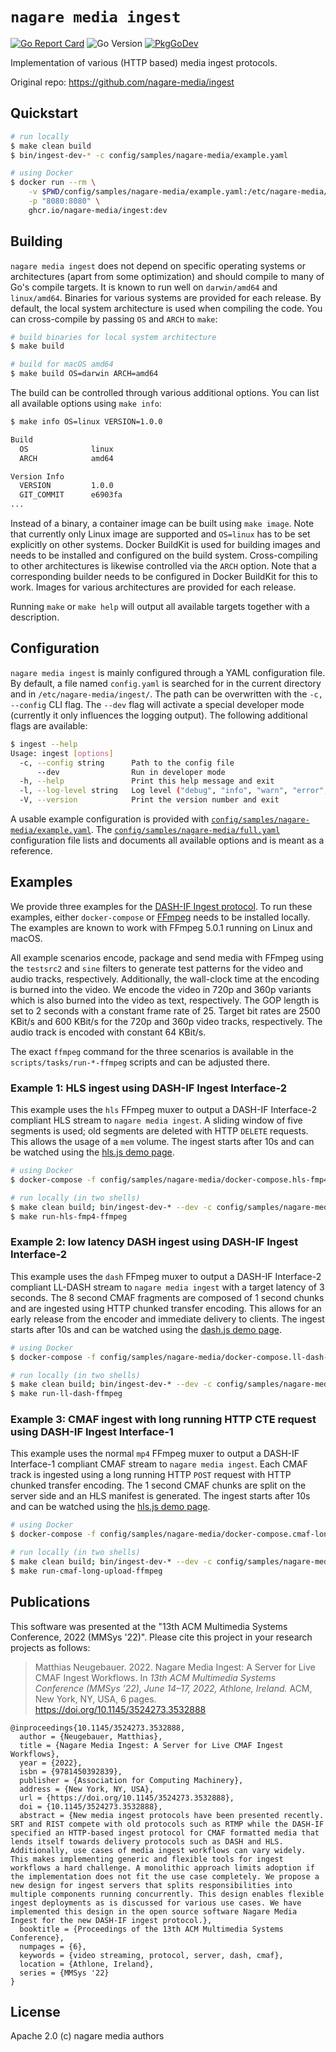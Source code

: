 # `nagare media ingest`

[![Go Report Card](https://goreportcard.com/badge/github.com/nagare-media/ingest?style=flat-square)](https://goreportcard.com/report/github.com/nagare-media/ingest)
![Go Version](https://img.shields.io/badge/go%20version-%3E=1.23-61CFDD.svg?style=flat-square)
[![PkgGoDev](https://pkg.go.dev/badge/mod/github.com/nagare-media/ingest)](https://pkg.go.dev/github.com/nagare-media/ingest)

Implementation of various (HTTP based) media ingest protocols.

Original repo: <https://github.com/nagare-media/ingest>

## Quickstart

```sh
# run locally
$ make clean build
$ bin/ingest-dev-* -c config/samples/nagare-media/example.yaml

# using Docker
$ docker run --rm \
    -v $PWD/config/samples/nagare-media/example.yaml:/etc/nagare-media/ingest/config.yaml:ro \
    -p "8080:8080" \
    ghcr.io/nagare-media/ingest:dev
```

## Building

`nagare media ingest` does not depend on specific operating systems or architectures (apart from some optimization) and should compile to many of Go's compile targets. It is known to run well on `darwin/amd64` and `linux/amd64`. Binaries for various systems are provided for each release. By default, the local system architecture is used when compiling the code. You can cross-compile by passing `OS` and `ARCH` to `make`:

```sh
# build binaries for local system architecture
$ make build

# build for macOS amd64
$ make build OS=darwin ARCH=amd64
```

The build can be controlled through various additional options. You can list all available options using `make info`:

```sh
$ make info OS=linux VERSION=1.0.0

Build
  OS              linux
  ARCH            amd64

Version Info
  VERSION         1.0.0
  GIT_COMMIT      e6903fa
...
```

Instead of a binary, a container image can be built using `make image`. Note that currently only Linux image are supported and `OS=linux` has to be set explicitly on other systems. Docker BuildKit is used for building images and needs to be installed and configured on the build system. Cross-compiling to other architectures is likewise controlled via the `ARCH` option. Note that a corresponding builder needs to be configured in Docker BuildKit for this to work. Images for various architectures are provided for each release.

Running `make` or `make help` will output all available targets together with a description.

## Configuration

`nagare media ingest` is mainly configured through a YAML configuration file. By default, a file named `config.yaml` is searched for in the current directory and in `/etc/nagare-media/ingest/`. The path can be overwritten with the `-c, --config` CLI flag. The `--dev` flag will activate a special developer mode (currently it only influences the logging output). The following additional flags are available:

```sh
$ ingest --help
Usage: ingest [options]
  -c, --config string      Path to the config file
      --dev                Run in developer mode
  -h, --help               Print this help message and exit
  -l, --log-level string   Log level ("debug", "info", "warn", "error", "panic", "fatal")
  -V, --version            Print the version number and exit
```

A usable example configuration is provided with [`config/samples/nagare-media/example.yaml`](config/samples/nagare-media/example.yaml). The [`config/samples/nagare-media/full.yaml`](config/samples/nagare-media/full.yaml) configuration file lists and documents all available options and is meant as a reference.

## Examples

We provide three examples for the [DASH-IF Ingest protocol](https://dashif-documents.azurewebsites.net/Ingest/master/DASH-IF-Ingest.html). To run these examples, either `docker-compose` or [FFmpeg](https://ffmpeg.org/) needs to be installed locally. The examples are known to work with FFmpeg 5.0.1 running on Linux and macOS.

All example scenarios encode, package and send media with FFmpeg using the `testsrc2` and `sine` filters to generate test patterns for the video and audio tracks, respectively. Additionally, the wall-clock time at the encoding is burned into the video. We encode the video in 720p and 360p variants which is also burned into the video as text, respectively. The GOP length is set to 2 seconds with a constant frame rate of 25. Target bit rates are 2500 KBit/s and 600 KBit/s for the 720p and 360p video tracks, respectively. The audio track is encoded with constant 64 KBit/s.

The exact `ffmpeg` command for the three scenarios is available in the `scripts/tasks/run-*-ffmpeg` scripts and can be adjusted there.

### Example 1: HLS ingest using DASH-IF Ingest Interface-2

This example uses the `hls` FFmpeg muxer to output a DASH-IF Interface-2 compliant HLS stream to `nagare media ingest`. A sliding window of five segments is used; old segments are deleted with HTTP `DELETE` requests. This allows the usage of a `mem` volume. The ingest starts after 10s and can be watched using the [hls.js demo page](https://hls-js.netlify.app/demo/?src=http%3A%2F%2Flocalhost%3A8080%2Fhls%2Fexample.str%2Fmaster.m3u8).


```sh
# using Docker
$ docker-compose -f config/samples/nagare-media/docker-compose.hls-fmp4-ffmpeg.yaml up --build

# run locally (in two shells)
$ make clean build; bin/ingest-dev-* --dev -c config/samples/nagare-media/example.yaml
$ make run-hls-fmp4-ffmpeg
```

### Example 2: low latency DASH ingest using DASH-IF Ingest Interface-2

This example uses the `dash` FFmpeg muxer to output a DASH-IF Interface-2 compliant LL-DASH stream to `nagare media ingest` with a target latency of 3 seconds. The 8 second CMAF fragments are composed of 1 second chunks and are ingested using HTTP chunked transfer encoding. This allows for an early release from the encoder and immediate delivery to clients. The ingest starts after 10s and can be watched using the [dash.js demo page](https://reference.dashif.org/dash.js/nightly/samples/dash-if-reference-player/index.html?mpd=http%3A%2F%2Flocalhost%3A8080%2Fdash%2Fexample.str%2Fmanifest.mpd).

```sh
# using Docker
$ docker-compose -f config/samples/nagare-media/docker-compose.ll-dash-ffmpeg.yaml up --build

# run locally (in two shells)
$ make clean build; bin/ingest-dev-* --dev -c config/samples/nagare-media/example.yaml
$ make run-ll-dash-ffmpeg
```

### Example 3: CMAF ingest with long running HTTP CTE request using DASH-IF Ingest Interface-1

This example uses the normal `mp4` FFmpeg muxer to output a DASH-IF Interface-1 compliant CMAF stream to `nagare media ingest`. Each CMAF track is ingested using a long running HTTP `POST` request with HTTP chunked transfer encoding. The 1 second CMAF chunks are split on the server side and an HLS manifest is generated. The ingest starts after 10s and can be watched using the [hls.js demo page](https://hls-js.netlify.app/demo/?src=http%3A%2F%2Flocalhost%3A8080%2Fcmaf%2Fexample.str%2Fmaster.m3u8).

```sh
# using Docker
$ docker-compose -f config/samples/nagare-media/docker-compose.cmaf-long-upload-ffmpeg.yaml up --build

# run locally (in two shells)
$ make clean build; bin/ingest-dev-* --dev -c config/samples/nagare-media/example.yaml
$ make run-cmaf-long-upload-ffmpeg
```

## Publications

This software was presented at the "13th ACM Multimedia Systems Conference, 2022 (MMSys '22)". Please cite this project in your research projects as follows:

> Matthias Neugebauer. 2022. Nagare Media Ingest: A Server for Live CMAF Ingest Workflows. In *13th ACM Multimedia Systems Conference (MMSys ’22), June 14–17, 2022, Athlone, Ireland.* ACM, New York, NY, USA, 6 pages. <https://doi.org/10.1145/3524273.3532888>

```
@inproceedings{10.1145/3524273.3532888,
  author = {Neugebauer, Matthias},
  title = {Nagare Media Ingest: A Server for Live CMAF Ingest Workflows},
  year = {2022},
  isbn = {9781450392839},
  publisher = {Association for Computing Machinery},
  address = {New York, NY, USA},
  url = {https://doi.org/10.1145/3524273.3532888},
  doi = {10.1145/3524273.3532888},
  abstract = {New media ingest protocols have been presented recently. SRT and RIST compete with old protocols such as RTMP while the DASH-IF specified an HTTP-based ingest protocol for CMAF formatted media that lends itself towards delivery protocols such as DASH and HLS. Additionally, use cases of media ingest workflows can vary widely. This makes implementing generic and flexible tools for ingest workflows a hard challenge. A monolithic approach limits adoption if the implementation does not fit the use case completely. We propose a new design for ingest servers that splits responsibilities into multiple components running concurrently. This design enables flexible ingest deployments as is discussed for various use cases. We have implemented this design in the open source software Nagare Media Ingest for the new DASH-IF ingest protocol.},
  booktitle = {Proceedings of the 13th ACM Multimedia Systems Conference},
  numpages = {6},
  keywords = {video streaming, protocol, server, dash, cmaf},
  location = {Athlone, Ireland},
  series = {MMSys '22}
}
```

## License

Apache 2.0 (c) nagare media authors

